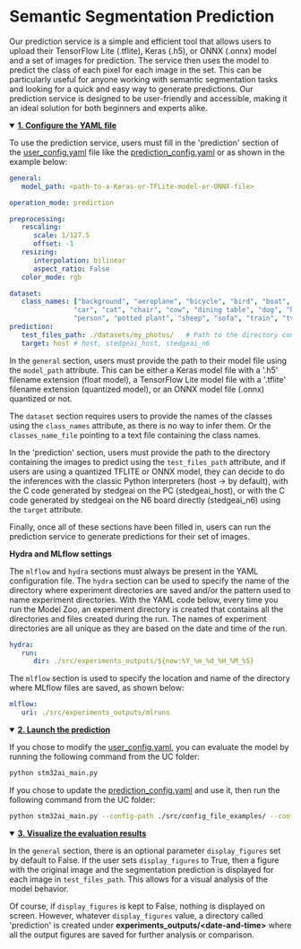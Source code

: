 # Semantic Segmentation Prediction

Our prediction service is a simple and efficient tool that allows users to upload their TensorFlow Lite (.tflite), Keras (.h5), or ONNX (.onnx) model and a set of images for prediction. 
The service then uses the model to predict the class of each pixel for each image in the set. This can be particularly useful for anyone working with semantic segmentation tasks and looking for 
a quick and easy way to generate predictions. Our prediction service is designed to be user-friendly and accessible, making it an ideal solution for both beginners and experts alike.

<details open><summary><a href="#1"><b>1. Configure the YAML file</b></a></summary><a id="1"></a>

To use the prediction service, users must fill in the 'prediction' section of the [user_config.yaml](../user_config.yaml) file like the [prediction_config.yaml](../src/config_file_examples/prediction_config.yaml) or as shown in the example below:

```yaml
general:
   model_path: <path-to-a-Keras-or-TFLite-model-or-ONNX-file>           # Path to the model to use to make predictions

operation_mode: prediction

preprocessing:
   rescaling:
      scale: 1/127.5
      offset: -1
   resizing:
      interpolation: bilinear
      aspect_ratio: False
   color_mode: rgb

dataset:
   class_names: ["background", "aeroplane", "bicycle", "bird", "boat", "bottle", "bus",
                "car", "cat", "chair", "cow", "dining table", "dog", "horse", "motorbike",
                "person", "potted plant", "sheep", "sofa", "train", "tv/monitor"]
prediction:
   test_files_path: ./datasets/my_photos/   # Path to the directory containing the images to predict
   target: host # host, stedgeai_host, stedgeai_n6
```

In the `general` section, users must provide the path to their model file using the `model_path` attribute. This can be either a Keras model file with a '.h5' filename extension (float model), a TensorFlow Lite model file with a '.tflite' filename extension (quantized model), or an ONNX model file (.onnx) quantized or not.

The `dataset` section requires users to provide the names of the classes using the `class_names` attribute, as there is no way to infer them. Or the `classes_name_file` pointing to a text file containing the class names.

In the 'prediction' section, users must provide the path to the directory containing the images to predict using the `test_files_path` attribute, and if users are using a quantized TFLITE or ONNX model, they can decide to do the inferences with the classic Python interpreters (host -> by default), with the C code generated by stedgeai on the PC (stedgeai_host), or with the C code generated by stedgeai on the N6 board directly (stedgeai_n6) using the `target` attribute.

Finally, once all of these sections have been filled in, users can run the prediction service to generate predictions for their set of images.

**Hydra and MLflow settings**

The `mlflow` and `hydra` sections must always be present in the YAML configuration file. The `hydra` section can be used to specify the name of the directory where experiment directories are saved and/or the pattern used to name experiment directories. With the YAML code below, every time you run the Model Zoo, an experiment directory is created that contains all the directories and files created during the run. 
The names of experiment directories are all unique as they are based on the date and time of the run.

```yaml
hydra:
   run:
      dir: ./src/experiments_outputs/${now:%Y_%m_%d_%H_%M_%S}
```

The `mlflow` section is used to specify the location and name of the directory where MLflow files are saved, as shown below:

```yaml
mlflow:
   uri: ./src/experiments_outputs/mlruns
```

</details>
<details open><summary><a href="#2"><b>2. Launch the prediction</b></a></summary><a id="2"></a>

If you chose to modify the [user_config.yaml](../user_config.yaml), you can evaluate the model by running the following command from the UC folder:

```bash
python stm32ai_main.py 
```
If you chose to update the [prediction_config.yaml](../src/config_file_examples/prediction_config.yaml) and use it, then run the following command from the UC folder: 

```bash
python stm32ai_main.py --config-path ./src/config_file_examples/ --config-name prediction_config.yaml
```

</details>
<details open><summary><a href="#3"><b>3. Visualize the evaluation results</b></a></summary><a id="3"></a>

In the `general` section, there is an optional parameter `display_figures` set by default to False. If the user sets `display_figures` to True, then a figure with the original image and the segmentation prediction is displayed for each image in `test_files_path`. This allows for a visual analysis of the model behavior.

Of course, if `display_figures` is kept to False, nothing is displayed on screen. However, whatever `display_figures` value, a directory called 'prediction' is created under **experiments_outputs/\<date-and-time\>** where all the output figures are saved for further analysis or comparison.

</details>
